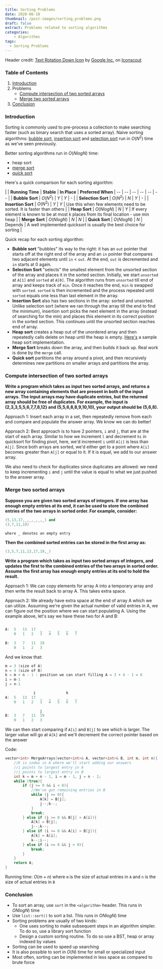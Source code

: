 ```yaml
---
title: Sorting Problems 
date: 2020-06-10
thumbnail: /post-images/sorting_problems.png
draft: false
extract: Problems related to sorting algorithms
categories: 
    - Algorithms
tags:
  - Sorting Problems
---
```


Header credit: <a href="https://iconscout.com/icons/text-rotation-down" target="_blank">Text Rotation Down Icon</a> by <a href="https://iconscout.com/contributors/google-inc">Google Inc.</a> on <a href="https://iconscout.com">Iconscout</a>

### Table of Contents

1. [Introduction](#introduction)
2. Problems
    * [Compute intersection of two sorted arrays](#compute-intersection-of-two-sorted-arrays)
    * [Merge two sorted arrays](#merge-two-sorted-arrays)
2. [Conclusion](#conclusion)

### Introduction

Sorting is commonly used to pre-process a collection to make searching faster (such as binary search that uses a sorted array). Naive sorting algorithms: [bubble sort](/bubble-sort/), [insertion sort](/insertion-sort/) and [selection sort](/selection-sort/) run in $O(N^2)$ time as we've seen previously. 

Better sorting algorithms run in $O(NlogN)$ time:
- heap sort
- [merge sort](/merge-sort)
- [quick sort](/quick-sort)

Here's a quick comparison for each sorting algorithm:

|  | **Running Time** | **Stable** | **In Place** | **Preferred When**
| -- | -- | -- | -- | -- | -- |
| **Bubble Sort** | $O(N^2)$ | $Y$ | $Y$ | - |
| **Selection Sort** | $O(N^2)$ | $N$ | $Y$ | - |
| **Insertion Sort** | $O(N^2)$ | $Y$ | $Y$ | Use this when few elements need to be sorted. It is faster than others |
| **Heap Sort** | $O(NlogN)$ | $N$ | $Y$ | If every element is known to be at most k places from its final location - use min heap |
| **Merge Sort** | $O(NlogN)$  | $N$ | $N$ |
| **Quick Sort** | $O(NlogN)$  | $N$ | Depends | A well implemented quicksort is usually the best choice for sorting |


Quick recap for each sorting algorithm:
- **Bubble sort** "bubbles" its way to the right: it has an `out` pointer that starts off at the right end of the array and an `in` pointer that compares two adjacent elements until `in` < `out`. At the end, `out` is decremented and `in` starts at 0 again. 
- **Selection Sort** "selects" the smallest element from the unsorted section of the array and places it in the sorted section. Initially, we start `unsorted` at `A[1]` and `sorted` at `A[0]`. The algorithm runs from `unsorted` till end of array and keeps track of `min`. Once it reaches the end, `min` is swapped with `sorted`. `sorted` is then incremented and the process repeated until `sorted` equals one less than last element in the array.
- **Insertion Sort** also has two sections in the array: sorted and unsorted. Unlike selection sort (where we ran through the array till the end to find the minimum), insertion sort picks the next element in the array (instead of searching for the min) and places this element in its correct position in the sorted section. This continues until the unsorted section reaches end of array.
- **Heap sort** creates a heap out of the unordered array and then repeatedly calls delete on heap until the heap is empty. [Here's](/heap/#sample-heap-sort) a sample heap sort implementation.
- **Merge Sort** breaks down the array, and then builds it back up. Real work is done by the `merge` call.
- **Quick sort** partitions the array around a pivot, and then recursively determines new partitions on smaller arrays and partitions the array.

### Compute intersection of two sorted arrays

**Write a program which takes as input two sorted arrays, and returns a new array containing elements that are present in both of the input arrays. The input arrays may have duplicate entries, but the returned array should be free of duplicates. For example, the input is (2,3,3,5,5,6,7,7,8,12} and (5,5,6,8,8,9,10,10), your output should be (5,6,8).**

Approach 1: Insert each array in a set, then repeatedly remove from each and compare and populate the answer array. We know we can do better!

Approach 2: Best approach is to have 2 pointers, `i` and `j`, that are at the start of each array. Similar to how we increment `l` and decrement `hi` in quicksort for finding pivot, here, we'd increment `i` until `A[i]`  is less than `A[j]`. Since both arrays are sorted, we'd either get to a point where `A[i]` becomes greater than `A[j]` or equal to it. If it is equal, we add to our answer array. 

We also need to check for duplicates since duplicates are allowed: we need to keep incrementing `i` and `j` until the value is equal to what we just pushed to the answer array. 

### Merge two sorted arrays

**Suppose you are given two sorted arrays of integers. If one array has enough empty entries at its end, it can be used to store the combined entries of the two arrays in sorted order. For example, consider:**
 
 ```cpp
(5,13,17,_,_,_,_,_) and 
(3,7,11,19)

where _ denotes an empty entry
``` 
**Then the combined sorted entries can be stored in the first array as:**

```cpp
(3,5,7,11,13,17,19,_)
```

 **Write a program which takes as input two sorted arrays of integers, and updates the first to the combined entries of the two arrays in sorted order. Assume the first array has enough empty entries at its end to hold the result.**

Approach 1: We can copy elements for array A into a temporary array and then write the result back to array A. This takes extra space.

Approach 2: We already have extra space at the end of array A which we can utilize. Assuming we're given the actual number of valid entries in A, we can figure out the position where we can start populating A. Using the example above, let's say we have these two for A and B:

```cpp

A:  5   13  17  _   _   _   _   _
    0   1   2   3   4   5   6   7   
 
B:  3   7   11  19
    0   1   2   3
``` 

And we know that:

```cpp
m = 3 (size of A)
n = 4 (size of B)
k = m + n - 1 : position we can start filling A = 3 + 4 - 1 = 6
i = m-1
j = n-1
```


```cpp
             i              k
A:  5   13  17  _   _   _   _   _
    0   1   2   3   4   5   6   7   
 
                j
B:  3   7   11  19
    0   1   2   3
``` 

We can then start comparing if `A[i]` and `B[j]` to see which is larger. The larger value will go at `A[k]` and we'll decrement the correct pointer based on the answer

Code:

```cpp
vector<int> MergeArrays(vector<int>& A, vector<int>& B, int m, int n){
    //K is index in A where we'll start adding our answers
    //i points to largest entry in A
    //j points to largest entry in B
    int k = m + n - 1, i = m - 1, j = n - 1;
    while (true){
        if (j >= 0 && i < 0){
            //We've got remaining entries in B
            while (j >= 0){
                A[k] = B[j];
                j--;k--;
            }
            break;
        } else if (j >= 0 && B[j] > A[i]){
            A[k] = B[j];
            j--;k--;
        } else if (i >= 0 && A[i] > B[j]){
            A[k] = A[i];
            k--;i--;
        } else if (i >= 0 && j < 0){
            break;
        }
    }
    return A;
}
```

Running time: $O(m + n)$ where `m` is the size of actual entries in `A` and `n` is the size of actual entries in `B` 



### Conclusion

- To sort an array, use `sort` in the `<algorithm>` header. This runs in $ONlogN)$ time
- Use `list::sort()` to sort a list. This runs in $ONlogN)$ time
- Sorting problems are usually of two kinds:
    - One uses sorting to make subsequent steps in an algorithm simpler. To do so, use a library sort function
    - Design a custom sorting routine. To do so use a BST, heap or array indexed by values
- Sorting can be used to speed up searching
- It is also possible to sort in $O(N)$ time for small or specialized input
- Most often, sorting can be implemented in less space as compared to brute force
    
